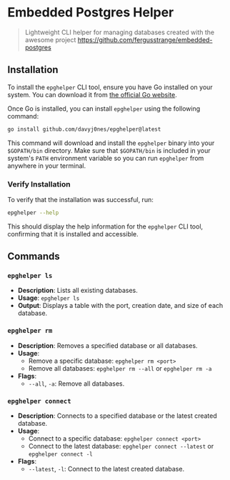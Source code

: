 # Embedded Postgres Helper

> Lightweight CLI helper for managing databases created with the awesome
> project https://github.com/fergusstrange/embedded-postgres

## Installation

To install the `epghelper` CLI tool, ensure you have Go installed on your
system. You can download it from [the official Go
website](https://golang.org/dl/).

Once Go is installed, you can install `epghelper` using the following command:

```sh
go install github.com/davyj0nes/epghelper@latest
```

This command will download and install the `epghelper` binary into your
`$GOPATH/bin` directory. Make sure that `$GOPATH/bin` is included in your
system's `PATH` environment variable so you can run `epghelper` from anywhere
in your terminal.

### Verify Installation

To verify that the installation was successful, run:

```sh
epghelper --help
```

This should display the help information for the `epghelper` CLI tool,
confirming that it is installed and accessible.

## Commands

### `epghelper ls`
- **Description**: Lists all existing databases.
- **Usage**: `epghelper ls`
- **Output**: Displays a table with the port, creation date, and size of each database.

### `epghelper rm`
- **Description**: Removes a specified database or all databases.
- **Usage**:
  - Remove a specific database: `epghelper rm <port>`
  - Remove all databases: `epghelper rm --all` or `epghelper rm -a`
- **Flags**:
  - `--all`, `-a`: Remove all databases.

### `epghelper connect`
- **Description**: Connects to a specified database or the latest created database.
- **Usage**:
  - Connect to a specific database: `epghelper connect <port>`
  - Connect to the latest database: `epghelper connect --latest` or `epghelper connect -l`
- **Flags**:
  - `--latest`, `-l`: Connect to the latest created database.
